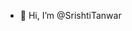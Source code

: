 - 👋 Hi, I’m @SrishtiTanwar

<!---
SrishtiTanwar/SrishtiTanwar is a ✨ special ✨ repository because its `README.md` (this file) appears on your GitHub profile.
You can click the Preview link to take a look at your changes.
--->
